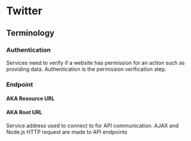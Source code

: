 # Twitter
## Terminology

### Authentication
Services need to verify if a website has permission for an action such as providing data. Authentication is the permission verification step.

### Endpoint
#### AKA Resource URL
#### AKA Root URL
Service address used to connect to for API communication. AJAX and Node.js HTTP request are made to API endpoints
